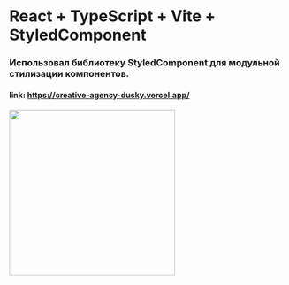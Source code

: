 # React + TypeScript + Vite + StyledComponent
### Использовал библиотеку  StyledComponent для модульной стилизации компонентов.
#### link: https://creative-agency-dusky.vercel.app/
  <img src="https://github.com/user-attachments/assets/9c375309-8199-4a2b-852e-4116ab976531" width="300"/>

